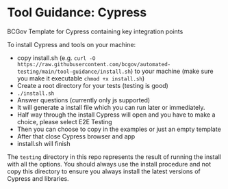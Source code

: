 # Tool Guidance: Cypress
BCGov Template for Cypress containing key integration points

To install Cypress and tools on your machine:
* copy install.sh (e.g. `curl -O https://raw.githubusercontent.com/bcgov/automated-testing/main/tool-guidance/install.sh`) to your machine (make sure you make it executable ```chmod +x install.sh```)
* Create a root directory for your tests (testing is good)
* ```./install.sh```
* Answer questions (currently only js supported)
* It will generate a install file which you can run later or immediately.
* Half way through the install Cypress will open and you have to make a choice, please select E2E Testing
* Then you can choose to copy in the examples or just an empty template
* After that close Cypress browser and app
* install.sh will finish

The ```testing``` directory in this repo represents the result of running the install with all the options. You should always use the install procedure and not copy this directory to ensure you always install the latest versions of Cypress and libraries. 
